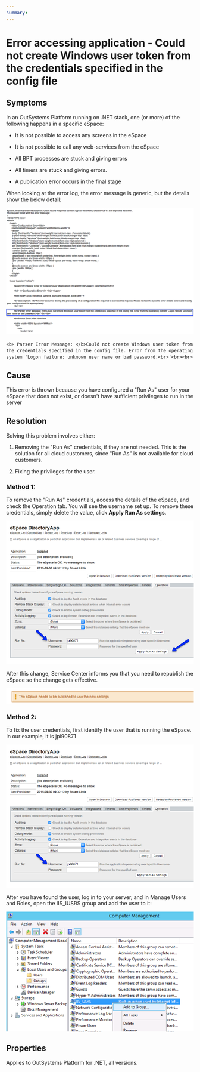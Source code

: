 ```yaml
---
summary:
---
```


# Error accessing application - Could not create Windows user token from the credentials specified in the config file

## Symptoms

In an OutSystems Platform running on .NET stack, one (or more) of the following happens in a specific eSpace:

* It is not possible to access any screens in the eSpace

* It is not possible to call any web-services from the eSpace

* All BPT processes are stuck and giving errors

* All timers are stuck and giving errors.

* A publication error occurs in the final stage

When looking at the error log, the error message is generic, but the details show the below detail:

![](images/error-accessing-app-windows-token_0.png)

  `<b> Parser Error Message: </b>Could not create Windows user token from the credentials specified in the config file. Error from the operating system 'Logon failure: unknown user name or bad password.<br>'<br><br>`

## Cause

This error is thrown because you have configured a "Run As" user for your eSpace that does not exist, or doesn't have sufficient privileges to run in the server

## Resolution

Solving this problem involves either:

1. Removing the "Run As" credentials, if they are not needed. This is the solution for all cloud customers, since "Run As" is not available for cloud customers.

2. Fixing the privileges for the user.

### Method 1:

To remove the "Run As" credentials, access the details of the eSpace, and check the Operation tab. You will see the username set up. To remove these credentials, simply delete the value, click **Apply Run As settings**. 

![](images/error-accessing-app-windows-token_1.png)

After this change, Service Center informs you that you need to republish the eSpace so the change gets effective.

![](images/error-accessing-app-windows-token_2.png)

### Method 2:

To fix the user credentials, first identify the user that is running the eSpace. In our example, it is jpi90871

![](images/error-accessing-app-windows-token_3.png)

After you have found the user, log in to your server, and in Manage Users and Roles, open the IIS_IUSRS group and add the user to it:

 ![](images/error-accessing-app-windows-token_4.png)

## Properties

Applies to OutSystems Platform for .NET, all versions.

